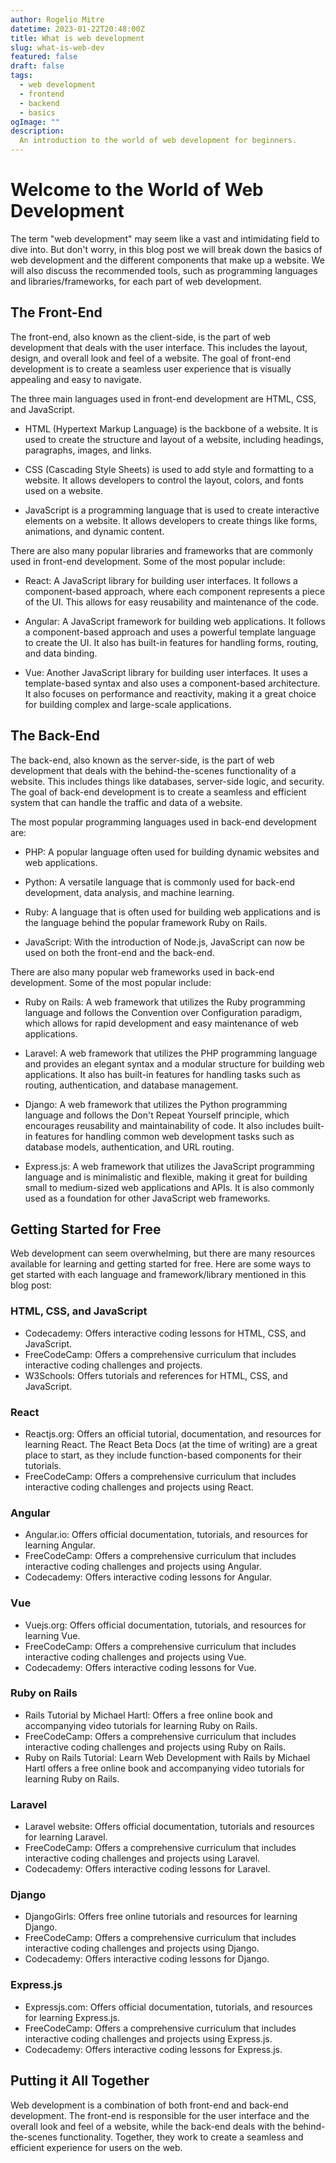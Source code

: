 ```yaml
---
author: Rogelio Mitre
datetime: 2023-01-22T20:48:00Z
title: What is web development
slug: what-is-web-dev
featured: false
draft: false
tags:
  - web development
  - frontend
  - backend
  - basics
ogImage: ""
description:
  An introduction to the world of web development for beginners.
---
```


# Welcome to the World of Web Development

The term "web development" may seem like a vast and intimidating field to dive into. But don't worry, in this blog post we will break down the basics of web development and the different components that make up a website. We will also discuss the recommended tools, such as programming languages and libraries/frameworks, for each part of web development.

## The Front-End

The front-end, also known as the client-side, is the part of web development that deals with the user interface. This includes the layout, design, and overall look and feel of a website. The goal of front-end development is to create a seamless user experience that is visually appealing and easy to navigate.

The three main languages used in front-end development are HTML, CSS, and JavaScript.

- HTML (Hypertext Markup Language) is the backbone of a website. It is used to create the structure and layout of a website, including headings, paragraphs, images, and links.

- CSS (Cascading Style Sheets) is used to add style and formatting to a website. It allows developers to control the layout, colors, and fonts used on a website.

- JavaScript is a programming language that is used to create interactive elements on a website. It allows developers to create things like forms, animations, and dynamic content.

There are also many popular libraries and frameworks that are commonly used in front-end development. Some of the most popular include:

- React: A JavaScript library for building user interfaces. It follows a component-based approach, where each component represents a piece of the UI. This allows for easy reusability and maintenance of the code.

- Angular: A JavaScript framework for building web applications. It follows a component-based approach and uses a powerful template language to create the UI. It also has built-in features for handling forms, routing, and data binding.

- Vue: Another JavaScript library for building user interfaces. It uses a template-based syntax and also uses a component-based architecture. It also focuses on performance and reactivity, making it a great choice for building complex and large-scale applications.

## The Back-End

The back-end, also known as the server-side, is the part of web development that deals with the behind-the-scenes functionality of a website. This includes things like databases, server-side logic, and security. The goal of back-end development is to create a seamless and efficient system that can handle the traffic and data of a website.

The most popular programming languages used in back-end development are:

- PHP: A popular language often used for building dynamic websites and web applications.

- Python: A versatile language that is commonly used for back-end development, data analysis, and machine learning.

- Ruby: A language that is often used for building web applications and is the language behind the popular framework Ruby on Rails.

- JavaScript: With the introduction of Node.js, JavaScript can now be used on both the front-end and the back-end.

There are also many popular web frameworks used in back-end development. Some of the most popular include:

- Ruby on Rails: A web framework that utilizes the Ruby programming language and follows the Convention over Configuration paradigm, which allows for rapid development and easy maintenance of web applications.

- Laravel: A web framework that utilizes the PHP programming language and provides an elegant syntax and a modular structure for building web applications. It also has built-in features for handling tasks such as routing, authentication, and database management.

- Django: A web framework that utilizes the Python programming language and follows the Don't Repeat Yourself principle, which encourages reusability and maintainability of code. It also includes built-in features for handling common web development tasks such as database models, authentication, and URL routing.

- Express.js: A web framework that utilizes the JavaScript programming language and is minimalistic and flexible, making it great for building small to medium-sized web applications and APIs. It is also commonly used as a foundation for other JavaScript web frameworks.

## Getting Started for Free

Web development can seem overwhelming, but there are many resources available for learning and getting started for free. Here are some ways to get started with each language and framework/library mentioned in this blog post:

### HTML, CSS, and JavaScript
- Codecademy: Offers interactive coding lessons for HTML, CSS, and JavaScript.
- FreeCodeCamp: Offers a comprehensive curriculum that includes interactive coding challenges and projects.
- W3Schools: Offers tutorials and references for HTML, CSS, and JavaScript.

### React
- Reactjs.org: Offers an official tutorial, documentation, and resources for learning React. The React Beta Docs (at the time of writing) are a great place to start, as they include function-based components for their tutorials.
- FreeCodeCamp: Offers a comprehensive curriculum that includes interactive coding challenges and projects using React.

### Angular
- Angular.io: Offers official documentation, tutorials, and resources for learning Angular.
- FreeCodeCamp: Offers a comprehensive curriculum that includes interactive coding challenges and projects using Angular.
- Codecademy: Offers interactive coding lessons for Angular.

### Vue
- Vuejs.org: Offers official documentation, tutorials, and resources for learning Vue.
- FreeCodeCamp: Offers a comprehensive curriculum that includes interactive coding challenges and projects using Vue.
- Codecademy: Offers interactive coding lessons for Vue.

### Ruby on Rails
- Rails Tutorial by Michael Hartl: Offers a free online book and accompanying video tutorials for learning Ruby on Rails.
- FreeCodeCamp: Offers a comprehensive curriculum that includes interactive coding challenges and projects using Ruby on Rails.
- Ruby on Rails Tutorial: Learn Web Development with Rails by Michael Hartl offers a free online book and accompanying video tutorials for learning Ruby on Rails.

### Laravel
- Laravel website: Offers official documentation, tutorials and resources for learning Laravel.
- FreeCodeCamp: Offers a comprehensive curriculum that includes interactive coding challenges and projects using Laravel.
- Codecademy: Offers interactive coding lessons for Laravel.

### Django
- DjangoGirls: Offers free online tutorials and resources for learning Django.
- FreeCodeCamp: Offers a comprehensive curriculum that includes interactive coding challenges and projects using Django.
- Codecademy: Offers interactive coding lessons for Django.

### Express.js
- Expressjs.com: Offers official documentation, tutorials, and resources for learning Express.js.
- FreeCodeCamp: Offers a comprehensive curriculum that includes interactive coding challenges and projects using Express.js.
- Codecademy: Offers interactive coding lessons for Express.js.

## Putting it All Together

Web development is a combination of both front-end and back-end development. The front-end is responsible for the user interface and the overall look and feel of a website, while the back-end deals with the behind-the-scenes functionality. Together, they work to create a seamless and efficient experience for users on the web.